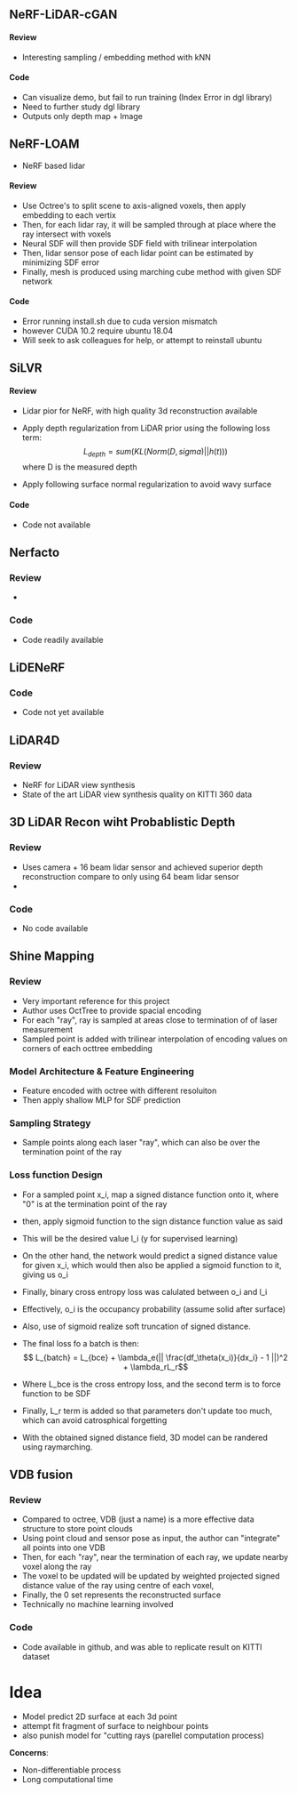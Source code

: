 ## NeRF-LiDAR-cGAN

#### Review
- Interesting sampling / embedding method with kNN

#### Code
- Can visualize demo, but fail to run training (Index Error in dgl library)
- Need to further study dgl library
- Outputs only depth map + Image


## NeRF-LOAM
- NeRF based lidar 

#### Review
- Use Octree's to split scene to axis-aligned voxels, then apply embedding to each vertix
- Then, for each lidar ray, it will be sampled through at place where the ray intersect with voxels
- Neural SDF will then provide SDF field with trilinear interpolation
- Then, lidar sensor pose of each lidar point can be estimated by minimizing SDF error
- Finally, mesh is produced using marching cube method with given SDF network



#### Code
- Error running install.sh due to cuda version mismatch
- however CUDA 10.2 require ubuntu 18.04
- Will seek to ask colleagues for help, or attempt to reinstall ubuntu


## SiLVR

#### Review
- Lidar pior for NeRF, with high quality 3d reconstruction available 
- Apply depth regularization from LiDAR prior using the following loss term:
  $$ L_{depth} = sum (KL ( Norm(D, sigma) || h(t))) $$
where D is the measured depth

- Apply following surface normal regularization to avoid wavy surface
  $$  $$


#### Code
- Code not available


## Nerfacto

### Review
- 

### Code
- Code readily available

## LiDENeRF

### Code
- Code not yet available



## LiDAR4D

### Review
- NeRF for LiDAR view synthesis
- State of the art LiDAR view synthesis quality on KITTI 360 data





## 3D LiDAR Recon wiht Probablistic Depth
### Review
- Uses camera + 16 beam lidar sensor and achieved superior depth reconstruction compare to only using 64 beam lidar sensor
- 

### Code
- No code available





## Shine Mapping
### Review
- Very important reference for this project
- Author uses OctTree to provide spacial encoding
- For each "ray", ray is sampled at areas close to termination of of laser measurement
- Sampled point is added with trilinear interpolation of encoding values on corners of each octtree embedding

### Model Architecture & Feature Engineering
- Feature encoded with octree with different resoluiton
- Then apply shallow MLP for SDF prediction

### Sampling Strategy
- Sample points along each laser "ray", which can also be over the termination point of the ray

### Loss function Design
- For a sampled point x_i, map a signed distance function onto it, where "0" is at the termination point of the ray
- then, apply sigmoid function to the sign distance function value as said
- This will be the desired value l_i (y for supervised learning)
- On the other hand, the network would predict a signed distance value for given x_i, which would then also be applied a sigmoid function to it, giving us o_i
- Finally, binary cross entropy loss was calulated between o_i and l_i
- Effectively, o_i is the occupancy probability (assume solid after surface)
- Also, use of sigmoid realize soft truncation of signed distance.
- The final loss fo a batch is then:
$$ L_{batch} =  L_{bce} + \lambda_e(|| \frac{df_\theta(x_i)}{dx_i} - 1 ||)^2 + \lambda_rL_r$$ 

- Where L_bce is the cross entropy loss, and the second term is to force function to be SDF
- Finally, L_r term is added so that parameters don't update too much, which can avoid catrosphical forgetting
- With the obtained signed distance field, 3D model can be randered using raymarching.



## VDB fusion
### Review
- Compared to octree, VDB (just a name) is a more effective data structure to store point clouds
- Using point cloud and sensor pose as input, the author can "integrate" all points into one VDB
- Then, for each "ray", near the termination of each ray, we update nearby voxel along the ray
- The voxel to be updated will be updated by weighted projected signed distance value of the ray using centre of each voxel, 
- Finally, the 0 set represents the reconstructed surface
- Technically no machine learning involved


### Code
- Code available in github, and was able to replicate result on KITTI dataset



# Idea
- Model predict 2D surface at each 3d point
- attempt fit fragment of surface to neighbour points
- also punish model for "cutting rays (parellel computation process)

__Concerns__:
- Non-differentiable process
- Long computational time